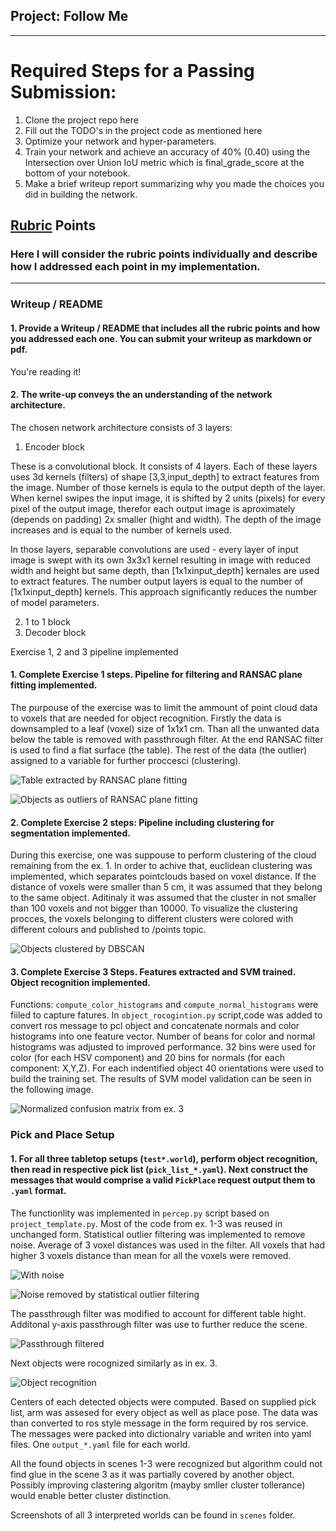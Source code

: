 ﻿## Project: Follow Me
---

# Required Steps for a Passing Submission:

1. Clone the project repo here
2. Fill out the TODO's in the project code as mentioned here
3. Optimize your network and hyper-parameters.
4. Train your network and achieve an accuracy of 40% (0.40) using the Intersection over Union IoU metric which is final_grade_score at the bottom of your notebook.
5. Make a brief writeup report summarizing why you made the choices you did in building the network.

## [Rubric](https://review.udacity.com/#!/rubrics/1067/view) Points
### Here I will consider the rubric points individually and describe how I addressed each point in my implementation.  

---
### Writeup / README

#### 1. Provide a Writeup / README that includes all the rubric points and how you addressed each one.  You can submit your writeup as markdown or pdf.  

You're reading it!

#### 2. The write-up conveys the an understanding of the network architecture.

The chosen network architecture consists of 3 layers:
1. Encoder block

These is a convolutional block. It consists of 4 layers. Each of these layers uses 3d kernels (filters) of shape [3,3,input_depth] to extract features from the image. Number of those kernels is equla to the output depth of the layer. 
When kernel swipes the input image, it is shifted by 2 units (pixels) for every pixel of the output image, therefor each output image is aproximately (depends on padding) 2x smaller (hight and width). The depth of the image increases and is equal to the number of kernels used. 

In those layers, separable convolutions are used - every layer of input image is swept with its own 3x3x1 kernel resulting in image with reduced width and height but same depth, than [1x1xinput_depth] kernales are used to extract features. The number output layers is equal to the number of [1x1xinput_depth] kernels. This approach significantly reduces the number of model parameters.

2. 1 to 1 block
3. Decoder block















Exercise 1, 2 and 3 pipeline implemented
#### 1. Complete Exercise 1 steps. Pipeline for filtering and RANSAC plane fitting implemented.
The purpouse of the exercise was to limit the ammount of point cloud data to voxels that are needed for object recognition. Firstly the data is downsampled to a leaf (voxel) size of 1x1x1 cm. Than all the unwanted data below the table is removed with passthrough filter. At the end RANSAC filter is used to find a flat surface (the table). The rest of the data (the outlier) assigned to a variable for further proccesci (clustering).

![Table extracted by RANSAC plane fitting](images/table.png)

![Objects as outliers of RANSAC plane fitting](images/objects.png)

#### 2. Complete Exercise 2 steps: Pipeline including clustering for segmentation implemented.  
During this exercise, one was suppouse to perform clustering of the cloud remaining from the ex. 1. In order to achive that, euclidean clustering was implemented, which separates pointclouds based on voxel distance. If the distance of voxels were smaller than 5 cm, it was assumed that they belong to the same object. Aditinaly it was assumed that the cluster in not smaller than 100 voxels and not bigger than 10000. To visualize the clustering procces, the voxels belonging to different clusters were colored with different colours and published to /points topic.

![Objects clustered by DBSCAN](images/cluster.png)

#### 3. Complete Exercise 3 Steps.  Features extracted and SVM trained.  Object recognition implemented.
Functions: `compute_color_histograms` and `compute_normal_histograms` were fiiled to capture  fatures. In `object_rocogintion.py` script,code was added to convert ros message to pcl object and concatenate normals and color histograms into one feature vector. Number of beans for color and normal histograms was adjusted to improved performance. 32 bins were used for color (for each HSV component) and 20 bins for normals (for each component: X,Y,Z). For each indentified object 40 orientations were used to build the training set. The results of SVM model validation can be seen in the following image. 

![Normalized confusion matrix from ex. 3](images/ex2.png)

### Pick and Place Setup

#### 1. For all three tabletop setups (`test*.world`), perform object recognition, then read in respective pick list (`pick_list_*.yaml`). Next construct the messages that would comprise a valid `PickPlace` request output them to `.yaml` format.
The functionlity was implemented in `percep.py` script based on `project_template.py`. Most of the code from ex. 1-3 was reused in unchanged form. Statistical outlier filtering was implemented to remove noise. Average of 3 voxel distances was used in the filter. All voxels that had higher 3 voxels distance than mean for all the voxels were removed. 

![With noise](images/noise.png)

![Noise removed by statistical outlier filtering](images/nonoise.png)


The passthrough filter was modified to account for different table hight. Additonal y-axis passthrough filter was use to further reduce the scene.

![Passthrough filtered](images/passthrough.png)

Next objects were rocognized similarly as in ex. 3.

![Object recognition](images/labels.png)

Centers of each detected objects were computed. Based on supplied pick list, arm was assesed for every object as well as place pose. The data was than converted to ros style message in the form required by ros service. The messages were packed into dictionalry variable and writen into yaml files. One `output_*.yaml` file for each world. 

All the found objects in scenes 1-3 were recognized but algorithm could not find glue in the scene 3 as it was partially covered by another object. Possibly improving clastering algoritm (mayby smller cluster tollerance) would enable better cluster distinction.

Screenshots of all 3 interpreted worlds can be found in `scenes` folder.

